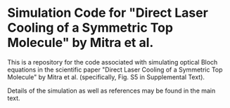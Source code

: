 # Simulation Code for "Direct Laser Cooling of a Symmetric Top Molecule" by Mitra et al.
This is a repository for the code associated with simulating optical Bloch equations in the scientific paper "Direct Laser Cooling of a Symmetric Top Molecule" by Mitra et al. (specifically, Fig. S5 in Supplemental Text). 

Details of the simulation as well as references may be found in the main text.
